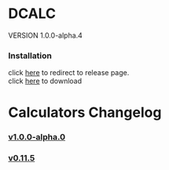 # DCALC
VERSION 1.0.0-alpha.4
### Installation
click [here](https://github.com/GreatCoder1000/dcalc/releases/tag/v1.0.0-alpha.0) to redirect to release page.<br>
click [here](https://github.com/GreatCoder1000/dcalc/releases/download/v1.0.0-alpha.0/dcalc.exe) to download
# Calculators Changelog
### [v1.0.0-alpha.0](https://github.com/GreatCoder1000/dcalc/releases/tag/v1.0.0-alpha.0)
### [v0.11.5](https://github.com/GreatCoder1000/dcalc/releases/tag/v0.11.5)
